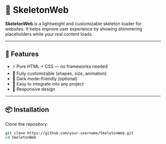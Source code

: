 # 🦴 SkeletonWeb

**SkeletonWeb** is a lightweight and customizable skeleton loader for websites. It helps improve user experience by showing shimmering placeholders while your real content loads.

---

## 🚀 Features

- ⚡ Pure HTML + CSS — no frameworks needed
- 🎨 Fully customizable (shapes, size, animation)
- 🌙 Dark mode–friendly (optional)
- 🧩 Easy to integrate into any project
- 📱 Responsive design

---

## 📦 Installation

Clone the repository:

```bash
git clone https://github.com/your-username/SkeletonWeb.git
cd SkeletonWeb
